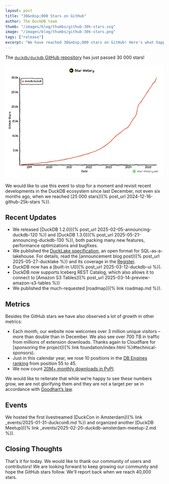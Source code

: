 ```yaml
---
layout: post
title: "30&nbsp;000 Stars on GitHub"
author: The DuckDB team
thumb: "/images/blog/thumbs/github-30k-stars.svg"
image: "/images/blog/thumbs/github-30k-stars.png"
tags: ["release"]
excerpt: "We have reached 30&nbsp;000 stars on GitHub! Here's what happened while we accumulated the last 5&nbsp;000 stars."
---
```


The [`duckdb/duckdb` GitHub repository](https://github.com/duckdb/duckdb) has just passed 30&nbsp;000 stars!

![Star history](/images/blog/star-history-20250606.png)

We would like to use this event to stop for a moment and revisit recent developments in the DuckDB ecosystem since last December, not even six months ago, when we reached [25&nbsp;000 stars]({% post_url 2024-12-16-github-25k-stars %}).

## Recent Updates

* We released [DuckDB 1.2.0]({% post_url 2025-02-05-announcing-duckdb-120 %}) and [DuckDB 1.3.0]({% post_url 2025-05-21-announcing-duckdb-130 %}), both packing many new features, performance optimizations and bugfixes.
* We published the [DuckLake specification](https://ducklake.select/), an open format for SQL-as-a-lakehouse. For details, read the [announcement blog post]({% post_url 2025-05-27-ducklake %}) and its coverage in the [Register](https://www.theregister.com/2025/05/28/duckdb_flips_lakehouse_model_with/).
* DuckDB now has a [built-in UI]({% post_url 2025-03-12-duckdb-ui %}).
* DuckDB now supports Iceberg REST Catalog, which also allows it to connect to [Amazon S3 Tables]({% post_url 2025-03-14-preview-amazon-s3-tables %})
* We published the much-requested [roadmap]({% link roadmap.md %}).

## Metrics

Besides the GitHub stars we have also observed a lot of growth in other metrics:

* Each month, our website now welcomes over 3 million unique visitors – more than double than in December. We also see over 700 TB in traffic from millions of extension downloads. Thanks again to Cloudflare for [sponsoring the project]({% link foundation/index.html %}#technical-sponsors).
* Just in this calendar year, we rose 10 positions in the [DB Engines ranking](https://db-engines.com/en/ranking) from position 55 to 45.
* We now count [20M+ monthly downloads in PyPI](https://pypistats.org/packages/duckdb).

We would like to reiterate that while we’re happy to see these numbers grow, we are not glorifying them and they are not a target per se in accordance with [Goodhart’s law](https://en.wikipedia.org/wiki/Goodhart%27s_law).

## Events

We hosted the first livestreamed [DuckCon in Amsterdam]({% link _events/2025-01-31-duckcon6.md %}) and organized another [DuckDB Meetup]({% link _events/2025-02-20-duckdb-amsterdam-meetup-2.md %}).

## Closing Thoughts

That's it for today.
We would like to thank our community of users and contributors!
We are looking forward to keep growing our community and hope the GitHub stars follow.
We'll report back when we reach 40,000 stars.
